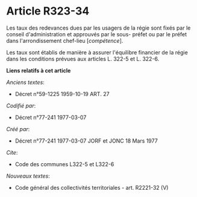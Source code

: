 # Article R323-34

Les taux des redevances dues par les usagers de la régie sont fixés par le conseil d'administration et approuvés par le sous-
préfet ou par le préfet dans l'arrondissement chef-lieu [*compétence*].

Les taux sont établis de manière à assurer l'équilibre financier de la régie dans les conditions prévues aux articles L.
322-5 et L. 322-6.

**Liens relatifs à cet article**

_Anciens textes_:

  - Décret n°59-1225 1959-10-19 ART. 27

_Codifié par_:

  - Décret n°77-241 1977-03-07

_Créé par_:

  - Décret n°77-241 1977-03-07 JORF et JONC 18 Mars 1977

_Cite_:

  - Code des communes L322-5 et L322-6

_Nouveaux textes_:

  - Code général des collectivités territoriales - art. R2221-32 (V)
